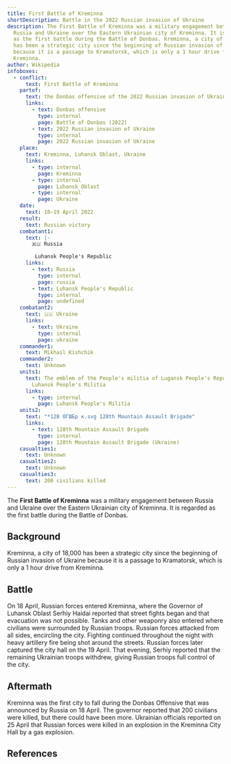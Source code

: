 ```yaml
---
title: First Battle of Kreminna
shortDescription: Battle in the 2022 Russian invasion of Ukraine
description: The First Battle of Kreminna was a military engagement between
  Russia and Ukraine over the Eastern Ukrainian city of Kreminna. It is regarded
  as the first battle during the Battle of Donbas. Kreminna, a city of 18,000
  has been a strategic city since the beginning of Russian invasion of Ukraine
  because it is a passage to Kramatorsk, which is only a 1 hour drive from
  Kreminna.
author: Wikipedia
infoboxes:
  - conflict:
      text: First Battle of Kreminna
    partof:
      text: the Donbas offensive of the 2022 Russian invasion of Ukraine
      links:
        - text: Donbas offensive
          type: internal
          page: Battle of Donbas (2022)
        - text: 2022 Russian invasion of Ukraine
          type: internal
          page: 2022 Russian invasion of Ukraine
    place:
      text: Kreminna, Luhansk Oblast, Ukraine
      links:
        - type: internal
          page: Kreminna
        - type: internal
          page: Luhansk Oblast
        - type: internal
          page: Ukraine
    date:
      text: 18–19 April 2022
    result:
      text: Russian victory
    combatant1:
      text: |-
        🇷🇺 Russia

         Luhansk People's Republic
      links:
        - text: Russia
          type: internal
          page: russia
        - text: Luhansk People's Republic
          type: internal
          page: undefined
    combatant2:
      text: 🇺🇦 Ukraine
      links:
        - text: Ukraine
          type: internal
          page: ukraine
    commander1:
      text: Mikhail Kishchik
    commander2:
      text: Unknown
    units1:
      text: The emblem of the People's militia of Lugansk People's Republic.png
        Luhansk People's Militia
      links:
        - type: internal
          page: Luhansk People's Militia
    units2:
      text: "*128 ОГШБр к.svg 128th Mountain Assault Brigade"
      links:
        - text: 128th Mountain Assault Brigade
          type: internal
          page: 128th Mountain Assault Brigade (Ukraine)
    casualties1:
      text: Unknown
    casualties2:
      text: Unknown
    casualties3:
      text: 200 civilians killed
---
```


The **First Battle of Kreminna** was a military engagement between Russia and Ukraine over the Eastern Ukrainian city of Kreminna. It is regarded as the first battle during the Battle of Donbas.

## Background
Kreminna, a city of 18,000 has been a strategic city since the beginning of Russian invasion of Ukraine because it is a passage to Kramatorsk, which is only a 1 hour drive from Kreminna.

## Battle
On 18 April, Russian forces entered Kreminna, where the Governor of Luhansk Oblast Serhiy Haidai reported that street fights began and that evacuation was not possible. Tanks and other weaponry also entered where civilians were surrounded by Russian troops. Russian forces attacked from all sides, encircling the city. Fighting continued throughout the night with heavy artillery fire being shot around the streets. Russian forces later captured the city hall on the 19 April. That evening, Serhiy reported that the remaining Ukrainian troops withdrew, giving Russian troops full control of the city.

## Aftermath
Kreminna was the first city to fall during the Donbas Offensive that was announced by Russia on 18 April. The governor reported that 200 civilians were killed, but there could have been more. Ukrainian officials reported on 25 April that Russian forces were killed in an explosion in the Kreminna City Hall by a gas explosion.

## References
